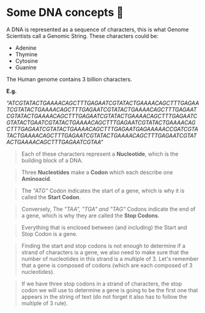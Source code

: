 # Some DNA concepts 🧬
A DNA is represented as a sequence of characters, this is what Genome Scientists call a Genomic String. These characters could be:

* Adenine
* Thymine
* Cytosine
* Guanine

The Human genome contains 3 billion characters.

__E.g.__

*"ATCGTATACTGAAAACAGCTTTGAGAATCGTATACTGAAAACAGCTTTGAGAATCGTATACTGAAAACAGCTTTGAGAATCGTATACTGAAAACAGCTTTGAGAATCGTATACTGAAAACAGCTTTGAGAATCGTATACTGAAAACAGCTTTGAGAATCGTATACTGAATCGTATACTGAAAACAGCTTTGAGAATCGTATACTGAAAACAGCTTTGAGAATCGTATACTGAAAACAGCTTTGAGAATGAGAAAAACCGATCGTATACTGAAAACAGCTTTGAGAATCGTATACTGAAAACAGCTTTGAGAATCGTATACTGAAAACAGCTTTGAGAATCGTAA"*

> Each of these characters represent a __Nucleotide__, which is the building block of a DNA. 

> Three __Nucleotides__ make a __Codon__ which each describe one __Aminoacid__.

> The *"ATG"* Codon indicates the start of a gene, which is why it is called the __Start Codon__.

> Conversely, The *"TAA", "TGA" and "TAG"* Codons indicate the end of a gene, which is why they are called the __Stop Codons__.

> Everything that is enclosed between (and including) the Start and Stop Codon is a gene.

> Finding the start and stop codons is not enough to determine if a strand of characters is a gene, we also need to make sure that the number of nucleotides in this strand is a multiple of 3. Let's remember that a gene is composed of codons (which are each composed of 3 nucleotides).

> If we have three stop codons in a strand of characters, the stop codon we will use to determine a gene is going to be the first one that appears in the string of text (do not forget it also has to follow the multiple of 3 rule).
